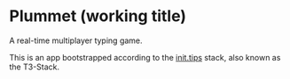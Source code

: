 # Plummet (working title)

A real-time multiplayer typing game.

This is an app bootstrapped according to the [init.tips](https://init.tips) stack, also known as the T3-Stack.
